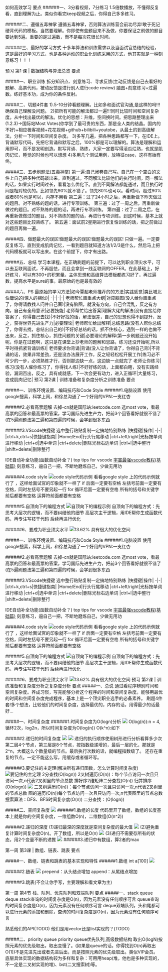 如何高效学习 要点
######一、3分看视频，7分练习
1.5倍数播放，不懂得反复看，直到理解为止。类似你看完keep视频之后，你得自己多多练习。

######二、遵循五毒神掌
遵循五毒神掌，否则算法训练营会前功尽弃!敢于死记硬背代码的模板。当然要理解。你即使有些题目来不及做，你要保证之前做的题目要达到5遍。重要的是过遍数，而不是每次花很长时间。

######三、最好的学习方式
十多年算法和训练需求以及当面试官总结的经验，这是最好的学习方式，也是各种运动的职业化训练采用的方式，他其实就是一种刻意练习！！！

预习 第1 课 | 数据结构与算法总览 要点

#####一、职业训练
拆分知识点、刻意练习、寻求反馈(主动反馈是自己去看好的题解、高票代码，被动反馈是进行别人进行code review)
脑图+刻意练习+过遍数。练好基本功，成为你的条件反射。

#####二、切题4件套
1).5-10分钟看题理解。比如多和面试官沟通,是这样的吗!!!确保自己理解没问题。
2)把所有可能的解法都过一遍!!!同时比较时间和空间复杂度。从中找出最优的解法。优化的思想：升维，空间换时间。把思路整理出来(1.2.3)->国际站Most Votes(你学到了最可贵的东西，那是全人类的结晶。国内的不好)+相应极客视频+花花视频+github+bilibili+youtobe，从最土的到高级解法，分析一下时间和空间复杂度。
3)多写几遍，把各种思路都写一下，在IDE上。背诵默写代码，先把它背诵和默写之后，100%都是可以理解的。算法是理解和运用即可，而不是发明创造。默写背诵、熟练，大家一定要写得滚瓜烂熟，也就是肌肉记忆，睡觉的时候也可以想想
4)多用几个测试用例，放特征case，这样有始有终。

#####三、五步刷题法(五毒神掌)
第一遍:自己闭卷自己写。自己在一个空白的文件上自己把多种代码敲出来。直到通过。不同解法比较他们的执行时间，同一解法的话，如果实行时间过长，看看怎么优化下。直到不同解法都能通过，而且执行时间是相对较优的。比如领先90%就不错了。领先80%也可以。看时间，超过90%或者80%也是可以，内存不用看
第二遍：过了24小时之后，再重新做下昨天做过的题目。对不熟练的题的话，进行专项训练。
第三遍：过了一周之后，再重新做做过的题目。对不熟练的题的话，再进行专项训练。
第四遍：过了二周之后，在再重新做做过的题目。对不熟练的题的话，再进行专项训练。到这时候，基本上就对这些题目比较熟练了。
第五遍：面试前2星期进行恢复性训练的话，把之前做过的题目再做一遍。

#####四、做题最大的误区!做题最大的误区!做题最大的误区!
只做一遍。一定要反复练习，直到变成肌肉记忆，一看到题目就知道方法1/2/3是什么，然后马上把代码模板就可以写出来。在这个前提下，你才有出路。

#####五、总结
学习本课程，在正确刷题的前提下，可以达到职业顶尖水平，可以去互联网面试，不再胆怯，而且会拿到一线互联网的OFFER。在此基础上，好好练习，可以有300+的积累量。主体思想和高级算法模板都练习好了，再过遍数，提高水平是sure的事。最原始的也是最有效的

#####六、PS
最原始的学习方法|如今覃超老师推荐的的方法|实践感觉|类比城北伯庸说的(惊人的相似)|
-|-|-|-|
老师帮忙画重点大纲|对应脑图(没人给你画重点了，你得请教找人问并自己画)|没有脑图，就没有方向，自己会混乱，反之有方向，自己有全局意识|必要技能|
老师帮忙给出答案|理解大佬的解法(没有直接给你答案了，你得自己去找)|不好好找的话，解法很差，自己的思想也得不到提升，反之，获得世界先进生产力|必要理论|
老师帮忙给出解释|总结思路(没有人帮你总结了，你得去找，总结出自己的)|不好好总结的话，抓不住核心，遇到一样的也做不出来，反之，抓住核心，抓住问题的关键|必要理论的解释(第一步刷题还没开始呢，你是在过题啊，这只是在课堂上抄老师的题解和思路，练习还没开始呢,所以平时得抓紧背诵训练)|
老师要求你背诵|背诵(没人让你背诵了，你得自己背)|不背诵的话，效果非常差劲，还是没办法展开工作，反之轻轻松松开展工作|练习必不可少的一步，必须熟练才行，否则那边缺一点，这边缺一点就完了
老师让你练习|练习(没有人催你练习了，你得找人练)|不好好练的话，上面都白瞎，没有实践经验，漏洞百出，反之，具有成就感，下一次会更有动力，进入正循环|大量练习，变成肌肉记忆|
预习 第2课 | 训练准备和复杂度分析之训练准备 要点

#####一、训练环境设置、编码技巧和Code Style 
######1.电脑设置
使用google搜索，科学上网，和徐总沟通了一个好用的VPN:一支红杏

######2.必看高票题解
去掉-cn就是国际站:leetcode.com
选most vote，看最高票的回答和最高票的答案，学习国际先进生产力，把前3个回答看好就很不错了(在5遍刷题法第三遍和第四遍的时候，会学到很多东西

######3.VScode快捷键
选中整行粘贴复制一定搞地特别熟练
|快捷键|操作|
-|-|
|ctrl+k,ctrl+s|快捷键指南|
|Home/End|行头行尾移动
|ctrl+left/right|光标按单词进行移动
|ctrl+d|选中单词
|ctrl+delete|删除光标右边单词
|ctrl+l|选中整行
|shift+delete|删除整行

IDE自动补全功能(函数自动补全？)
top tips for vscode
[宇宙最强vscode教程(基础篇)](https://segmentfault.com/a/1190000017949680)
刻意练习，逼自己一把，不断地磨炼自己，少做无用功

######4.code style
![code style代码示例](https://upload-images.jianshu.io/upload_images/10106455-1148da47f0f107ac.png?imageMogr2/auto-orient/strip%7CimageView2/2/w/1240)
看看google style 上的代码示例就行了 ，这样给面试官的印象就不一样了
if 后面一定要有空格
左括号前面一定要有空格，同时左括号不要另起一行
for 循环后面一定要有空格
所有的括号和关键字前后都要有空格
运算符前面都要有空格

######5.自顶向下的编程方式
![自顶向下的编程示例](https://upload-images.jianshu.io/upload_images/10106455-9482ef5f59ef0ec0.png?imageMogr2/auto-orient/strip%7CimageView2/2/w/1240)
自顶向下的编程方式：先思考大层次的逻辑，而不要纠结他的细节
高层次主干逻辑，用IDE帮你生成函数代码，再专注写枝干代码
后续再进行优化

######6、要成为职业顶尖水平
![13.62% 具有很大的优化空间](https://upload-images.jianshu.io/upload_images/10106455-438ecf63516087d8.png?imageMogr2/auto-orient/strip%7CimageView2/2/w/1240)

#####一、训练环境设置、编码技巧和Code Style 
######1.电脑设置
使用google搜索，科学上网，和徐总沟通了一个好用的VPN:一支红杏

######2.必看高票题解
去掉-cn就是国际站:leetcode.com
选most vote，看最高票的回答和最高票的答案，学习国际先进生产力，把前3个回答看好就很不错了(在5遍刷题法第三遍和第四遍的时候，会学到很多东西

######3.VScode快捷键
选中整行粘贴复制一定搞地特别熟练
|快捷键|操作|
-|-|
|ctrl+k,ctrl+s|快捷键指南|
|Home/End|行头行尾移动
|ctrl+left/right|光标按单词进行移动
|ctrl+d|选中单词
|ctrl+delete|删除光标右边单词
|ctrl+l|选中整行
|shift+delete|删除整行

IDE自动补全功能(函数自动补全？)
top tips for vscode
[宇宙最强vscode教程(基础篇)](https://segmentfault.com/a/1190000017949680)
刻意练习，逼自己一把，不断地磨炼自己，少做无用功

######4.code style
![code style代码示例](https://upload-images.jianshu.io/upload_images/10106455-1148da47f0f107ac.png?imageMogr2/auto-orient/strip%7CimageView2/2/w/1240)
看看google style 上的代码示例就行了 ，这样给面试官的印象就不一样了
if 后面一定要有空格
左括号前面一定要有空格，同时左括号不要另起一行
for 循环后面一定要有空格
所有的括号和关键字前后都要有空格
运算符前面都要有空格

######5.自顶向下的编程方式
![自顶向下的编程示例](https://upload-images.jianshu.io/upload_images/10106455-9482ef5f59ef0ec0.png?imageMogr2/auto-orient/strip%7CimageView2/2/w/1240)
自顶向下的编程方式：先思考大层次的逻辑，而不要纠结他的细节
高层次主干逻辑，用IDE帮你生成函数代码，再专注写枝干代码
后续再进行优化

######6、要成为职业顶尖水平
![13.62% 具有很大的优化空间](https://upload-images.jianshu.io/upload_images/10106455-438ecf63516087d8.png?imageMogr2/auto-orient/strip%7CimageView2/2/w/1240)
预习 第2课 | 训练准备和复杂度分析之复杂度分析 要点
#####一、总说
通过看程序辨别时间和空间复杂度。养成习惯，写完能够分析这个程序的时间和空间复杂度。能够用最优的时间和空间复杂度完成程序，基本上是一个顶尖职业选手的必备素养。
刷题4件套!多个想法，比较他们的时间复杂度，选择最优的，内存的话，用得最少的话最好...

#####一、时间复杂度
######1.时间复杂度为O(logn)分析
![](https://upload-images.jianshu.io/upload_images/10106455-9e246498ea27b561.png?imageMogr2/auto-orient/strip%7CimageView2/2/w/1240)
O(log(n)):n = 4,循环2次，log2n，所以时间复杂度为O(log(n))
O(k^n):如下

######2.递归的时间复杂度
![](https://upload-images.jianshu.io/upload_images/10106455-d160294d645b9fb8.png?imageMogr2/auto-orient/strip%7CimageView2/2/w/1240)
![](https://upload-images.jianshu.io/upload_images/10106455-cb71d88b1827c59d.png?imageMogr2/auto-orient/strip%7CimageView2/2/w/1240)
递归的执行顺序使用树形进行分析看算多少次
第二层4个节点，第三层是8个节点，按指数级递增的，最后一层的化，那就是2^n，大概这么个数量级的节点。最后执行次数的话，就编程指数级了。
还存在重复的节点。一定不能这么写，用缓存或者循环写。

######3.要记住的主定理(解决所有递归函数，怎么计算时间复杂度)
![要记住的主定理](https://upload-images.jianshu.io/upload_images/10106455-46da4a7c1eb9cc87.png?imageMogr2/auto-orient/strip%7CimageView2/2/w/1240)
2分查找(O(logn))
2叉树遍历(O(n))：每个节点访问一次且只访问一次,n代表2叉树里的节点总数
排好序2维矩阵二分查找(O(n))
归并排序(O(nlogn))
![](https://upload-images.jianshu.io/upload_images/10106455-28081b2a5ccd8b0c.png?imageMogr2/auto-orient/strip%7CimageView2/2/w/1240)
二叉树遍历(O(n))：每个节点访问一次且只访问一次,n代表2叉树里的节点总数
图的遍历(O(n))每个节点访问一次且只访问一次,n代表图里的节点总数
搜索算法：DFS、BFS时间复杂度(O(n))
二分查找：(O(logn))

#####二、空间复杂度
![](https://upload-images.jianshu.io/upload_images/10106455-335ddbb37a962b5d.png?imageMogr2/auto-orient/strip%7CimageView2/2/w/1240)
######1.数组的长度
代码里开了数组，数组的长度基本上就是你的空间复杂度，一维组数O(n)，二维数组(O(n^2))

######2.递归的深度
(1)递归最深的深度就是空间复杂度的最大值
![](https://upload-images.jianshu.io/upload_images/10106455-6ef30b75c9311ed9.png?imageMogr2/auto-orient/strip%7CimageView2/2/w/1240)
(2)避免重复计算时间复杂度O(n)。开了数组，所以是O(n)
![](https://upload-images.jianshu.io/upload_images/10106455-a61fc6e799c25922.png?imageMogr2/auto-orient/strip%7CimageView2/2/w/1240)
(3)递归不需要存所有的状态，用2个变量不断的递推
![](https://upload-images.jianshu.io/upload_images/10106455-7ac3df554624cfe5.png?imageMogr2/auto-orient/strip%7CimageView2/2/w/1240)
######3.递归中有数组，算2者的max

第一周 第3课 | 数组、链表、跳表 要点

#####一、数组、链表和跳表的基本实现和特性
######1.数组
int a[100]
![](https://upload-images.jianshu.io/upload_images/10106455-b433aaf68f2854d3.png?imageMogr2/auto-orient/strip%7CimageView2/2/w/1240)

######2.链表
![](https://upload-images.jianshu.io/upload_images/10106455-dcaedf1696668f96.png?imageMogr2/auto-orient/strip%7CimageView2/2/w/1240)
prepend：从头结点增加
append：从尾结点增加

######3.跳表(不会让你手写，主要理解和看文章为主)

第一周 第4节 栈、队列、优先队列和双端队列 要点
#####一、stack queue deque
stack查询的时间复杂度是O(n)，因为元素没有任何顺序可言
queue查询的时间复杂度是O(n)，因为元素没有任何顺序可言
deque双端队列，头和尾都可以进行元素的添加和删除，查询的时间复杂度是O(n)，因为元素没有任何顺序可言

熟悉他们的API(TODO)
他们是用vector还是list实现的？(TODO）

#####二、priority queue
priority queue优先队列,高级数据结构
取出O(logN)按照元素的优先级取出，取出变慢了。(如果是queue的话，你得找到O(n)再取出O(1))不是先进先出或者先进后出，而是按照元素的优先级取出。类似VIP会员。
底层具体实现的数据结构较为多样和复杂：可用用heap(堆，他也是多种实现的，不一定是二叉树实现的堆)、bst(二叉搜索树)等。










